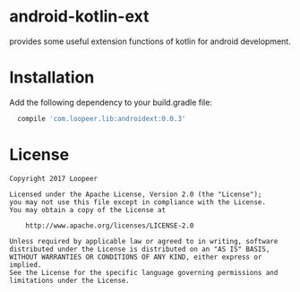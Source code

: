 # android-kotlin-ext

provides some useful extension functions of kotlin for android development.


Installation
==

Add the following dependency to your build.gradle file:
```groovy
  compile 'com.loopeer.lib:androidext:0.0.3'
```

License
==

    Copyright 2017 Loopeer

    Licensed under the Apache License, Version 2.0 (the "License");
    you may not use this file except in compliance with the License.
    You may obtain a copy of the License at

        http://www.apache.org/licenses/LICENSE-2.0

    Unless required by applicable law or agreed to in writing, software
    distributed under the License is distributed on an "AS IS" BASIS,
    WITHOUT WARRANTIES OR CONDITIONS OF ANY KIND, either express or implied.
    See the License for the specific language governing permissions and
    limitations under the License.
